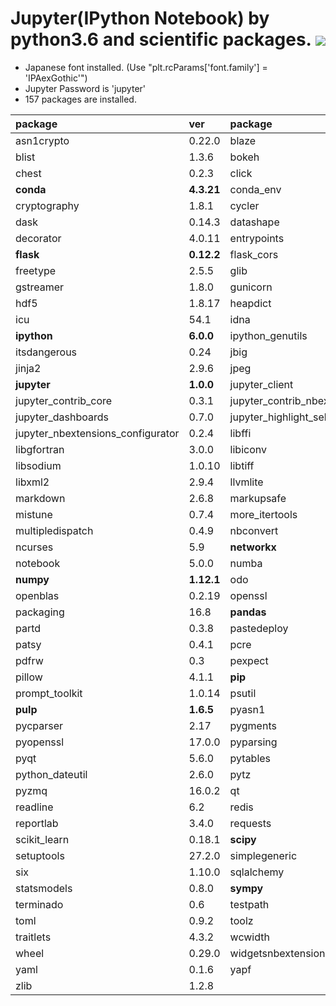 Jupyter(IPython Notebook) by python3.6 and scientific packages. [![](https://badge.imagelayers.io/tsutomu7/jupyter:latest.svg)](https://imagelayers.io/?images=tsutomu7/jupyter:latest)
======

- Japanese font installed. (Use "plt.rcParams['font.family'] = 'IPAexGothic'")
- Jupyter Password is 'jupyter'
- 157 packages are installed.

package|ver|package|ver|package|ver
:--|:--|:--|:--|:--|:--
asn1crypto|0.22.0|blaze|0.10.1|bleach|1.5.0
blist|1.3.6|bokeh|0.12.5|cffi|1.10.0
chest|0.2.3|click|6.7|cloudpickle|0.2.2
**conda**|**4.3.21**|conda_env|2.6.0|coverage|4.3.4
cryptography|1.8.1|cycler|0.10.0|cytoolz|0.8.2
dask|0.14.3|datashape|0.5.4|dbus|1.10.10
decorator|4.0.11|entrypoints|0.2.2|expat|2.1.0
**flask**|**0.12.2**|flask_cors|3.0.2|fontconfig|2.12.1
freetype|2.5.5|glib|2.50.2|gst_plugins_base|1.8.0
gstreamer|1.8.0|gunicorn|19.1.0|h5py|2.7.0
hdf5|1.8.17|heapdict|1.0.0|html5lib|0.999
icu|54.1|idna|2.5|ipykernel|4.6.1
**ipython**|**6.0.0**|ipython_genutils|0.2.0|ipywidgets|6.0.0
itsdangerous|0.24|jbig|2.1|jedi|0.10.2
jinja2|2.9.6|jpeg|9b|jsonschema|2.6.0
**jupyter**|**1.0.0**|jupyter_client|5.0.1|jupyter_console|5.1.0
jupyter_contrib_core|0.3.1|jupyter_contrib_nbextensions|0.2.7|jupyter_core|4.3.0
jupyter_dashboards|0.7.0|jupyter_highlight_selected_word|0.0.11|jupyter_latex_envs|1.3.8.2
jupyter_nbextensions_configurator|0.2.4|libffi|3.2.1|libgcc|5.2.0
libgfortran|3.0.0|libiconv|1.14|libpng|1.6.27
libsodium|1.0.10|libtiff|4.0.6|libxcb|1.12
libxml2|2.9.4|llvmlite|0.18.0|locket|0.2.0
markdown|2.6.8|markupsafe|0.23|**matplotlib**|**2.0.2**
mistune|0.7.4|more_itertools|3.0.0|mpmath|0.19
multipledispatch|0.4.9|nbconvert|5.1.1|nbformat|4.3.0
ncurses|5.9|**networkx**|**1.11**|nomkl|1.0
notebook|5.0.0|numba|0.33.0|numexpr|2.6.2
**numpy**|**1.12.1**|odo|0.5.0|olefile|0.44
openblas|0.2.19|openssl|1.0.2l|ortoolpy|0.1.37
packaging|16.8|**pandas**|**0.20.1**|pandocfilters|1.4.1
partd|0.3.8|pastedeploy|1.5.2|path.py|10.3.1
patsy|0.4.1|pcre|8.39|pdfformfiller|0.4
pdfrw|0.3|pexpect|4.2.1|pickleshare|0.7.4
pillow|4.1.1|**pip**|**9.0.1**|pivottablejs|2.7.0
prompt_toolkit|1.0.14|psutil|5.2.2|ptyprocess|0.5.1
**pulp**|**1.6.5**|pyasn1|0.2.3|pycosat|0.6.2
pycparser|2.17|pygments|2.2.0|pyjade|4.0.0
pyopenssl|17.0.0|pyparsing|2.1.4|pypdf2|1.26.0
pyqt|5.6.0|pytables|3.3.0|**python**|**3.6.1**
python_dateutil|2.6.0|pytz|2017.2|pyyaml|3.12
pyzmq|16.0.2|qt|5.6.2|qtconsole|4.3.0
readline|6.2|redis|3.2.0|redis_py|2.10.5
reportlab|3.4.0|requests|2.14.2|ruamel_yaml|0.11.14
scikit_learn|0.18.1|**scipy**|**0.19.0**|seaborn|0.7.1
setuptools|27.2.0|simplegeneric|0.8.1|sip|4.18
six|1.10.0|sqlalchemy|1.1.10|sqlite|3.13.0
statsmodels|0.8.0|**sympy**|**1.0**|tables|3.3.0
terminado|0.6|testpath|0.3|tk|8.5.18
toml|0.9.2|toolz|0.8.2|tornado|4.5.1
traitlets|4.3.2|wcwidth|0.1.7|werkzeug|0.12.2
wheel|0.29.0|widgetsnbextension|2.0.0|xz|5.2.2
yaml|0.1.6|yapf|0.16.1|zeromq|4.1.5
zlib|1.2.8|


